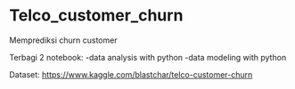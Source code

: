 # Telco_customer_churn

Memprediksi churn customer

Terbagi 2 notebook:
-data analysis with python
-data modeling with python

Dataset: https://www.kaggle.com/blastchar/telco-customer-churn
